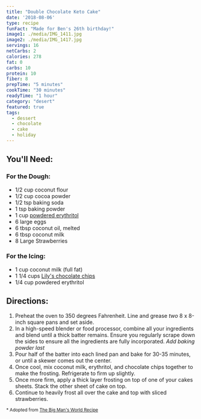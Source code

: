 ```yaml
---
title: "Double Chocolate Keto Cake"
date: '2018-08-06'
type: recipe
funFact: "Made for Ben's 26th birthday!"
image1: ./media/IMG_1411.jpg
image2: ./media/IMG_1417.jpg
servings: 16
netCarbs: 2
calories: 278
fat: 0
carbs: 10
protein: 10
fiber: 8
prepTime: "5 minutes"
cookTime: "30 minutes"
readyTime: "1 hour"
category: "desert"
featured: true
tags:
  - dessert
  - chocolate
  - cake
  - holiday
---
```


## You'll Need:

### For the Dough:

- 1/2 cup coconut flour
- 1/2 cup cocoa powder
- 1/2 tsp baking soda
- 1 tsp baking powder
- 1 cup [powdered erythritol](https://amzn.to/2OwdAZD)
- 6 large eggs
- 6 tbsp coconut oil, melted
- 6 tbsp coconut milk
- 8 Large Strawberries

### For the Icing:
- 1 cup coconut milk (full fat)
- 1 1/4 cups [Lily's chocolate chips](https://amzn.to/2nuCwVW)
- 1/4 cup powdered erythritol

## Directions:

1. Preheat the oven to 350 degrees Fahrenheit. Line and grease *two* 8 x 8-inch square pans and set aside. 
2. In a high-speed blender or food processor, combine all your ingredients and blend until a thick batter remains. Ensure you regularly scrape down the sides to ensure all the ingredients are fully incorporated. *Add baking powder last*
3. Pour half of the batter into each lined pan and bake for 30-35 minutes, or until a skewer comes out the center.
4. Once cool, mix coconut milk, erythritol, and chocolate chips together to make the frosting. Refrigerate to firm up slightly.
5. Once more firm, apply a thick layer frosting on top of one of your cakes sheets. Stack the other sheet of cake on top.
6. Continue to heavily frost all over the cake and top with sliced strawberries.

<small>* Adopted from [The Big Man's World Recipe](https://thebigmansworld.com/2018/06/21/flourless-paleo-vegan-chocolate-cake-keto-low-carb/)</small>